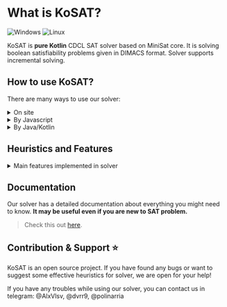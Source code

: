 # What is KoSAT?
![Windows](https://github.com/UnitTestBot/kosat/actions/workflows/build-windows.yml/badge.svg) ![Linux](https://github.com/UnitTestBot/kosat/actions/workflows/build-linux.yml/badge.svg)

KoSAT is **pure Kotlin** CDCL SAT solver based on MiniSat core.
It is solving boolean satisfiability problems given in DIMACS format.
Solver supports incremental solving.

## How to use KoSAT?
There are many ways to use our solver:
<details>
  <summary>On site</summary>

In the picture below you can see site dialog window. 
All you need is to enter the problem in DIMACS format and click on the
***CHECK SAT*** button.

![img](assets/site.png)

The site is available at the link below:

> http://www.utbot.org/kosat/
____________
</details>
<details>
  <summary>By Javascript</summary>

1. Download kosat.js file from releases.
2. Import this file in your. For example:  
`const kosat = require("./kosat.js");`
3. Use Kosat interface (described in [incremental](docs/incremental.md) documentation).
____________
</details>
<details>
  <summary>By Java/Kotlin</summary>

You can use KoSAT directly from Kotlin. As always, problem
should be given in DIMACS format. There are 2 options
how to enter your CNF: 
1. Console input
2. Write to `input.txt` located in `src\jvmMain\kotlin\org\kosat\`

____________
</details>

## Heuristics and Features

<details>
  <summary>Main features implemented in solver</summary>

1. ReNumeration
2. Trail
3. Conflict analysis
4. Backjump
5. Propagation
6. 2-watched literals
7. VSIDS
8. Luby Restarts
9. Phase saving
10. ReduceDB based on LBD

</details>

## Documentation

Our solver has a detailed documentation about everything you might
need to know. **It may be useful even if you are new to SAT problem.**


> Check this out [here](docs/docs.md).

## Contribution & Support ⭐
KoSAT is an open source project. If you have found any bugs
or want to suggest some effective heuristics for solver, we are
open for your help! 

If you have any troubles while using our solver, you can contact
us in telegram:
@AlxVlsv, @dvrr9, @polinarria
